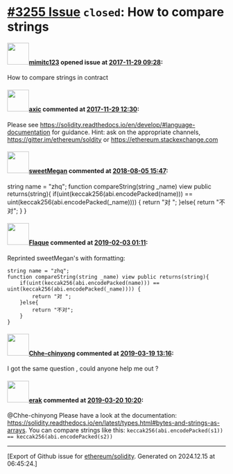 # [\#3255 Issue](https://github.com/ethereum/solidity/issues/3255) `closed`: How to compare strings

#### <img src="https://avatars.githubusercontent.com/u/34082755?v=4" width="50">[mimitc123](https://github.com/mimitc123) opened issue at [2017-11-29 09:28](https://github.com/ethereum/solidity/issues/3255):

How to compare strings in contract

#### <img src="https://avatars.githubusercontent.com/u/20340?v=4" width="50">[axic](https://github.com/axic) commented at [2017-11-29 12:30](https://github.com/ethereum/solidity/issues/3255#issuecomment-347846388):

Please see https://solidity.readthedocs.io/en/develop/#language-documentation for guidance. Hint: ask on the appropriate channels, https://gitter.im/ethereum/soldity or https://ethereum.stackexchange.com

#### <img src="https://avatars.githubusercontent.com/u/12439856?v=4" width="50">[sweetMegan](https://github.com/sweetMegan) commented at [2018-08-05 15:47](https://github.com/ethereum/solidity/issues/3255#issuecomment-410528866):

 string name = "zhq";
    function compareString(string _name) view public returns(string){
       if(uint(keccak256(abi.encodePacked(name))) == uint(keccak256(abi.encodePacked(_name)))) {
           return "对 ";
       }else{
           return "不对";
       }
    }

#### <img src="https://avatars.githubusercontent.com/u/5942769?u=070a7db7351429e8673251b2278385430578269f&v=4" width="50">[Flaque](https://github.com/Flaque) commented at [2019-02-03 01:11](https://github.com/ethereum/solidity/issues/3255#issuecomment-460013767):

Reprinted sweetMegan's with formatting: 

```solidity
string name = "zhq";
function compareString(string _name) view public returns(string){
	if(uint(keccak256(abi.encodePacked(name))) == uint(keccak256(abi.encodePacked(_name)))) {
		return "对 ";
	}else{
		return "不对";
	}
}
```

#### <img src="https://avatars.githubusercontent.com/u/45688981?u=476034fbe5dda467cfc563bb35dac9d3d148888e&v=4" width="50">[Chhe-chinyong](https://github.com/Chhe-chinyong) commented at [2019-03-19 13:16](https://github.com/ethereum/solidity/issues/3255#issuecomment-474361886):

I got the same question , could anyone help me out ?

#### <img src="https://avatars.githubusercontent.com/u/20012009?u=61e903cf16bc5f3353db1d571401e2e71b6f61ed&v=4" width="50">[erak](https://github.com/erak) commented at [2019-03-20 10:20](https://github.com/ethereum/solidity/issues/3255#issuecomment-474769810):

@Chhe-chinyong Please have a look at the documentation: https://solidity.readthedocs.io/en/latest/types.html#bytes-and-strings-as-arrays. You can compare strings like this: `keccak256(abi.encodePacked(s1)) == keccak256(abi.encodePacked(s2))`


-------------------------------------------------------------------------------



[Export of Github issue for [ethereum/solidity](https://github.com/ethereum/solidity). Generated on 2024.12.15 at 06:45:24.]
